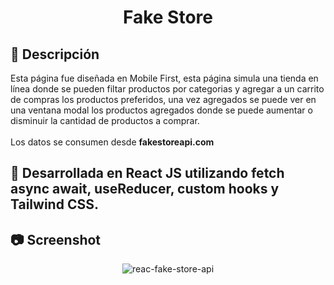 <div align="center" >

# Fake Store

</div>

## 📣 Descripción 

Esta página fue diseñada en Mobile First, esta página simula una tienda en línea donde se pueden filtar productos por categorias y agregar a un carrito de compras los productos preferidos, una vez agregados se puede ver en una ventana modal los productos agregados donde se puede aumentar o disminuir la cantidad de productos a comprar. </br>
</br>
Los datos se consumen desde **fakestoreapi.com**

## 🧰 Desarrollada en React JS utilizando fetch async await, useReducer, custom hooks y Tailwind CSS.


## 📷 Screenshot

<div align="center" >

![reac-fake-store-api](https://user-images.githubusercontent.com/88694516/217348891-2efe2233-ffee-4a98-8c66-a49d166f7f0a.gif)

</div>

